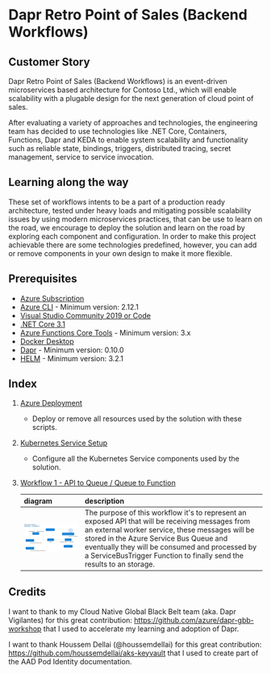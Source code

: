 # Dapr Retro Point of Sales (Backend Workflows)

## Customer Story

Dapr Retro Point of Sales (Backend Workflows) is an event-driven microservices based architecture for Contoso Ltd., which will enable scalability with a plugable design for the next generation of cloud point of sales.

After evaluating a variety of approaches and technologies, the engineering team has decided to use technologies like .NET Core, Containers, Functions, Dapr and KEDA to enable system scalability and functionality such as reliable state, bindings, triggers, distributed tracing, secret management, service to service invocation. 

## Learning along the way

These set of workflows intents to be a part of a production ready architecture, tested under heavy loads and mitigating possible scalability issues by using modern microservices practices, that can be use to learn on the road, we encourage to deploy the solution and learn on the road by exploring each component and configuration. In order to make this project achievable there are some technologies predefined, however, you can add or remove components in your own design to make it more flexible.

## Prerequisites

- [Azure Subscription](https://portal.azure.com/)
- [Azure CLI](https://docs.microsoft.com/en-us/cli/azure/install-azure-cli?view=azure-cli-latest) - Minimum version: 2.12.1
- [Visual Studio Community 2019 or Code](https://visualstudio.microsoft.com/es/downloads/)
- [.NET Core 3.1](https://dotnet.microsoft.com/download/dotnet-core/3.1)
- [Azure Functions Core Tools](https://docs.microsoft.com/en-us/azure/azure-functions/functions-run-local) - Minimum version: 3.x
- [Docker Desktop](https://docs.docker.com/engine/install/)
- [Dapr](https://github.com/dapr/docs/blob/master/getting-started/environment-setup.md#prerequisites) - Minimum version: 0.10.0
- [HELM](https://helm.sh/docs/intro/install/) - Minimum version: 3.2.1

## Index

1. [Azure Deployment](README-AzureDeployment.md)
    - Deploy or remove all resources used by the solution with these scripts.
2. [Kubernetes Service Setup](README-KubernetesSetup.md)
    - Configure all the Kubernetes Service components used by the solution.
3. [Workflow 1 - API to Queue / Queue to Function](README-Workflow-1.md)

    | diagram  | description |
    |---|---|
    | <div><img src="resources/images/architecture-workflow-1.png" width="500" /></div> | The purpose of this workflow it's to represent an exposed API that will be receiving messages from an external worker service, these messages will be stored in the Azure Service Bus Queue and eventually they will be consumed and processed by a ServiceBusTrigger Function to finally send the results to an storage. |

## Credits

I want to thank to my Cloud Native Global Black Belt team (aka. Dapr Vigilantes) for this great contribution: https://github.com/azure/dapr-gbb-workshop that I used to accelerate my learning and adoption of Dapr.

I want to thank Houssem Dellai (@houssemdellai) for this great contribution: https://github.com/houssemdellai/aks-keyvault that I used to create part of the AAD Pod Identity documentation.